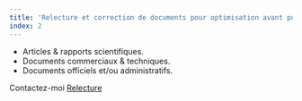 ```yaml
---
title: 'Relecture et correction de documents pour optimisation avant publication :'
index: 2
---
```


- Articles & rapports scientifiques.
- Documents commerciaux & techniques.
- Documents officiels et/ou administratifs.


Contactez-moi [Relecture](mailto:info@glyneltconsultant.fr?subject=Relecture&body=Tapez%20%0Avotre%20message%20ici%0A)
